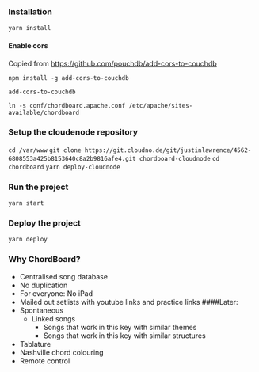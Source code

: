 ### Installation

```yarn install```

#### Enable cors
Copied from https://github.com/pouchdb/add-cors-to-couchdb

```npm install -g add-cors-to-couchdb```

```add-cors-to-couchdb```


```ln -s conf/chordboard.apache.conf /etc/apache/sites-available/chordboard```


### Setup the cloudenode repository

```cd /var/www```
```git clone https://git.cloudno.de/git/justinlawrence/4562-6808553a425b8153640c8a2b9816afe4.git chordboard-cloudnode```
```cd chordboard```
```yarn deploy-cloudnode```

### Run the project

```yarn start```


### Deploy the project

```yarn deploy```

### Why ChordBoard?

* Centralised song database
* No duplication
* For everyone: No iPad
* Mailed out setlists with youtube links and practice links
####Later:
* Spontaneous
  - Linked songs
    - Songs that work in this key with similar themes
    - Songs that work in this key with similar structures
* Tablature
* Nashville chord colouring
* Remote control

